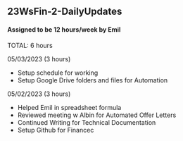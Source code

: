 ## 23WsFin-2-DailyUpdates ##
#### Assigned to be 12 hours/week by Emil #### 
TOTAL: 6 hours

05/03/2023 (3 hours)
- Setup schedule for working 
- Setup Google Drive folders and files for Automation

05/02/2023 (3 hours)
- Helped Emil in spreadsheet formula
- Reviewed meeting w Albin for Automated Offer Letters
- Continued Writing for Technical Documentation
- Setup Github for Financec
